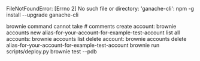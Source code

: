 FileNotFoundError: [Errno 2] No such file or directory: 'ganache-cli': npm -g install --upgrade ganache-cli

brownie command cannot take # comments
create account: brownie accounts new alias-for-your-account-for-example-test-account
list all accounts: brownie accounts list
delete account: brownie accounts delete alias-for-your-account-for-example-test-account
brownie run scripts/deploy.py
brownie test --pdb